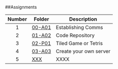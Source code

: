 ##Assignments

| Number | Folder                    | Description           |
| :----: | --------------------------| --------------------- |
|   1    | [00-A01](https://github.com/mabubakkarh/5443-2D-md/tree/main/Assignments/00-A01)                   | Establishing Comms           |
|   2    | [01-A02](https://github.com/mabubakkarh/5443-2D-md/tree/main/Assignments/01-A02)                   | Code Repository|
|   3    | [02-P01](https://github.com/mabubakkarh/5443-2D-md/tree/main/Assignments/02-P01)                   | Tiled Game or Tetris |
|   4    | [03-A03](https://github.com/mabubakkarh/5443-2D-md/tree/main/Assignments/03-A03)                   | Create your own server |
|   5    | [XXX](https://github.com/mabubakkarh/5143-OS-Md/tree/main/Assignments/05-P04)                   | XXXX |
